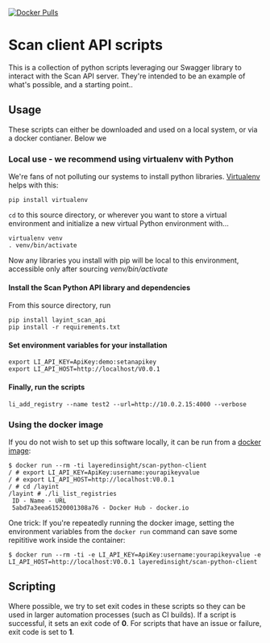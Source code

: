 [![Docker Pulls](https://img.shields.io/docker/pulls/layeredinsight/scan-python-client.svg?style=plastic)](https://hub.docker.com/r/layeredinsight/scan-python-client/)

# Scan client API scripts

This is a collection of python scripts leveraging our Swagger library
to interact with the Scan API server. They're intended to be an
example of what's possible, and a starting point..

## Usage
These scripts can either be downloaded and used on a local system, or via a docker contianer. Below we

### Local use - we recommend using virtualenv with Python
We're fans of not polluting our systems to install python libraries. [Virtualenv](https://virtualenv.pypa.io/en/stable/) helps with this:
```
pip install virtualenv
```
`cd` to this source directory, or wherever you want to store a virtual environment and initialize a new virtual Python environment with...

```
virtualenv venv
. venv/bin/activate
```
Now any libraries you install with pip will be local to this environment, accessible only after sourcing *venv/bin/activate*

#### Install the Scan Python API library and dependencies
From this source directory, run

```
pip install layint_scan_api
pip install -r requirements.txt
```

#### Set environment variables for your installation
```
export LI_API_KEY=ApiKey:demo:setanapikey
export LI_API_HOST=http://localhost/V0.0.1
```

#### Finally, run the scripts
```
li_add_registry --name test2 --url=http://10.0.2.15:4000 --verbose
```

### Using the docker image
If you do not wish to set up this software locally, it can be run from a [docker image](https://hub.docker.com/r/layeredinsight/scan-python-client/):

```
$ docker run --rm -ti layeredinsight/scan-python-client
/ # export LI_API_KEY=ApiKey:username:yourapikeyvalue
/ # export LI_API_HOST=http://localhost:V0.0.1
/ # cd /layint
/layint # ./li_list_registries
 ID - Name - URL
 5abd7a3eea61520001308a76 - Docker Hub - docker.io
```

One trick: If you're repeatedly running the docker image, setting the environment variables from the `docker run` command can save some repititive work inside the container:

```
$ docker run --rm -ti -e LI_API_KEY=ApiKey:username:yourapikeyvalue -e LI_API_HOST=http://localhost:V0.0.1 layeredinsight/scan-python-client
```

## Scripting
Where possible, we try to set exit codes in these scripts so they can be used in larger automation processes (such as CI builds). If a script is successful, it sets an exit code of **0**. For scripts that have an issue or failure, exit code is set to **1**.
